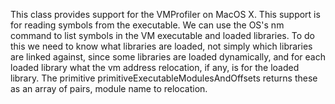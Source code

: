 This class provides support for the VMProfiler on MacOS X.  This support is for reading symbols from the executable.  We can use the OS's nm command to list symbols in the VM executable and loaded libraries.  To do this we need to know what libraries are loaded, not simply which libraries are linked against, since some libraries are loaded dynamically, and for each loaded library what the vm address relocation, if any, is for the loaded library.  The primitive primitiveExecutableModulesAndOffsets returns these as an array of pairs, module name to relocation.